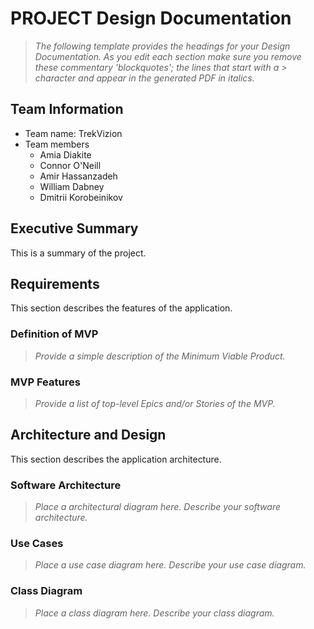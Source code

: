 
# PROJECT Design Documentation

> _The following template provides the headings for your Design
> Documentation.  As you edit each section make sure you remove these
> commentary 'blockquotes'; the lines that start with a > character
> and appear in the generated PDF in italics._

## Team Information
* Team name: TrekVizion
* Team members
  * Amia Diakite
  * Connor O'Neill
  * Amir Hassanzadeh
  * William Dabney
  * Dmitrii Korobeinikov

## Executive Summary

This is a summary of the project.


## Requirements

This section describes the features of the application.

### Definition of MVP
> _Provide a simple description of the Minimum Viable Product._

### MVP Features
>  _Provide a list of top-level Epics and/or Stories of the MVP._


## Architecture and Design

This section describes the application architecture.

### Software Architecture
> _Place a architectural diagram here._
> _Describe your software architecture._


### Use Cases
> _Place a use case diagram here._
> _Describe your use case diagram._


### Class Diagram
> _Place a class diagram here._
> _Describe your class diagram._
